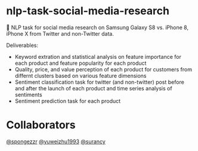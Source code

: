 # nlp-task-social-media-research
:speech_balloon: NLP task for social media research on Samsung Galaxy S8 vs. iPhone 8, iPhone X from Twitter and non-Twitter data.

Deliverables:
- Keyword extration and statistical analysis on feature importance for each product and feature popularity for each product
- Quality, price, and value perception of each product for customers from differnt clusters based on various feature dimensions
- Sentiment classification task for twitter (and non-twitter) post before and after the launch of each product and time series analysis of sentiments
- Sentiment prediction task for each product


# Collaborators
[@spongezzr](https://github.com/spongezzr)
[@yuweizhu1993](https://github.com/yuweizhu1993)
[@surancy](https://github.com/surancy)

